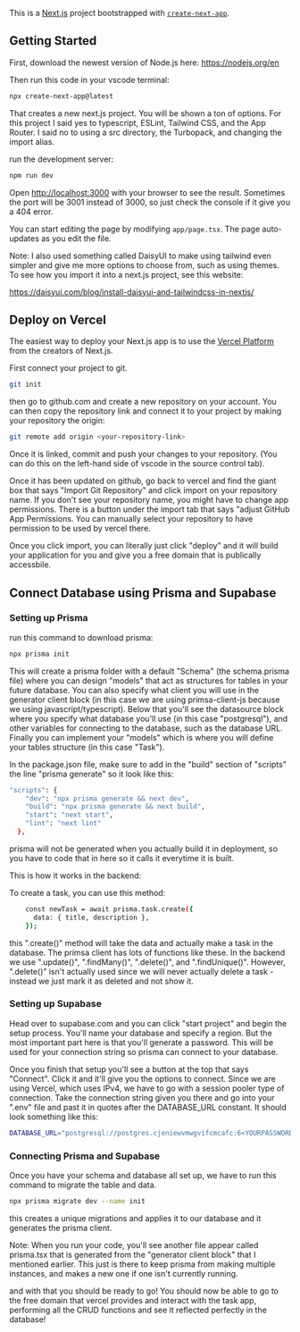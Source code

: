 This is a [Next.js](https://nextjs.org) project bootstrapped with [`create-next-app`](https://nextjs.org/docs/app/api-reference/cli/create-next-app).

## Getting Started

First, download the newest version of Node.js here: https://nodejs.org/en

Then run this code in your vscode terminal:

```bash
npx create-next-app@latest
```

That creates a new next.js project. You will be shown a ton of options. For this project I said yes to typescript, ESLint, Tailwind CSS, and the App Router. I said no to using a src directory, the Turbopack, and changing the import alias.

run the development server:

```bash
npm run dev
```

Open [http://localhost:3000](http://localhost:3000) with your browser to see the result. Sometimes the port will be 3001 instead of 3000, so just check the console if it give you a 404 error.

You can start editing the page by modifying `app/page.tsx`. The page auto-updates as you edit the file.

Note:
I also used something called DaisyUI to make using tailwind even simpler and give me more options to choose from, such as using themes. To see how you import it into a next.js project, see this website:

https://daisyui.com/blog/install-daisyui-and-tailwindcss-in-nextjs/

## Deploy on Vercel

The easiest way to deploy your Next.js app is to use the [Vercel Platform](https://vercel.com/new?utm_medium=default-template&filter=next.js&utm_source=create-next-app&utm_campaign=create-next-app-readme) from the creators of Next.js.

First connect your project to git.

```bash
git init
```

then go to github.com and create a new repository on your account. You can then copy the repository link and connect it to your project by making your repository the origin:

```bash
git remote add origin <your-repository-link>
```

Once it is linked, commit and push your changes to your repository. (You can do this on the left-hand side of vscode in the source control tab).

Once it has been updated on github, go back to vercel and find the giant box that says "Import Git Repository" and click import on your repository name. If you don't see your repository name, you might have to change app permissions. There is a button under the import tab that says "adjust GitHub App Permissions. You can manually select your repository to have permission to be used by vercel there.

Once you click import, you can literally just click "deploy" and it will build your application for you and give you a free domain that is publically accessbile.

## Connect Database using Prisma and Supabase

### Setting up Prisma

run this command to download prisma:

```bash
npx prisma init
```

This will create a prisma folder with a default "Schema" (the schema.prisma file) where you can design "models" that act as structures for tables in your future database. You can also specify what client you will use in the generator client block (in this case we are using primsa-client-js because we using javascript/typescript). Below that you'll see the datasource block where you specify what database you'll use (in this case "postgresql"), and other variables for connecting to the database, such as the database URL. Finally you can implement your "models" which is where you will define your tables structure (in this case "Task").

In the package.json file, make sure to add in the "build" section of "scripts" the line "prisma generate" so it look like this:

```bash
"scripts": {
    "dev": "npx prisma generate && next dev",
    "build": "npx prisma generate && next build",
    "start": "next start",
    "lint": "next lint"
  },
```

prisma will not be generated when you actually build it in deployment, so you have to code that in here so it calls it everytime it is built.

This is how it works in the backend:

To create a task, you can use this method:

```bash
    const newTask = await prisma.task.create({
      data: { title, description },
    });
```

this ".create()" method will take the data and actually make a task in the database. The primsa client has lots of functions like these. In the backend we use ".update()", ".findMany()", ".delete()", and ".findUnique()". However, ".delete()" isn't actually used since we will never actually delete a task - instead we just mark it as deleted and not show it.

### Setting up Supabase

Head over to supabase.com and you can click "start project" and begin the setup process. You'll name your database and specify a region. But the most important part here is that you'll generate a password. This will be used for your connection string so prisma can connect to your database.

Once you finish that setup you'll see a button at the top that says "Connect". Click it and it'll give you the options to connect. Since we are using Vercel, which uses IPv4, we have to go with a session pooler type of connection. Take the connection string given you there and go into your ".env" file and past it in quotes after the DATABASE_URL constant. It should look something like this:

```bash
DATABASE_URL="postgresql://postgres.cjeniewvmwgvifcmcafc:6<YOURPASSWORD>@aws-0-us-west-1.pooler.supabase.com:5432/postgres?pgbouncer=true"
```

### Connecting Prisma and Supabase

Once you have your schema and database all set up, we have to run this command to migrate the table and data.

```bash
npx prisma migrate dev --name init
```

this creates a unique migrations and applies it to our database and it generates the prisma client.

Note:
When you run your code, you'll see another file appear called prisma.tsx that is generated from the "generator client block" that I mentioned earlier. This just is there to keep prisma from making multiple instances, and makes a new one if one isn't currently running.

and with that you should be ready to go! You should now be able to go to the free domain that vercel provides and interact with the task app, performing all the CRUD functions and see it reflected perfectly in the database!
